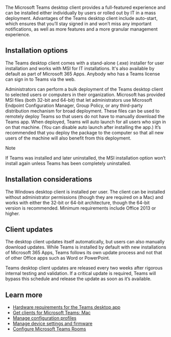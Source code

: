 The Microsoft Teams desktop client provides a full-featured experience and can be installed either individually by users or rolled out by IT in a mass deployment. Advantages of the Teams desktop client include auto-start, which ensures that you’ll stay signed in and won’t miss any important notifications, as well as more features and a more granular management experience.

## Installation options

The Teams desktop client comes with a stand-alone (.exe) installer for user installation and works with MSI for IT installations. It's also available by default as part of Microsoft 365 Apps. Anybody who has a Teams license can sign in to Teams via the web.

Administrators can perform a bulk deployment of the Teams desktop client to selected users or computers in their organization. Microsoft has provided MSI files (both 32-bit and 64-bit) that let administrators use Microsoft Endpoint Configuration Manager, Group Policy, or any third-party distribution mechanism for broad deployment. These files can be used to remotely deploy Teams so that users do not have to manually download the Teams app. When deployed, Teams will auto launch for all users who sign in on that machine. (You can disable auto launch after installing the app.) It’s recommended that you deploy the package to the computer so that all new users of the machine will also benefit from this deployment.

> [!NOTE]
> If Teams was installed and later uninstalled, the MSI installation option won’t install again unless Teams has been completely uninstalled.

## Installation considerations

The Windows desktop client is installed per user. The client can be installed without administrator permissions (though they are required on a Mac) and works with either the 32-bit or 64-bit architecture, though the 64-bit version is recommended. Minimum requirements include Office 2013 or higher.

## Client updates

The desktop client updates itself automatically, but users can also manually download updates. While Teams is installed by default with new installations of Microsoft 365 Apps, Teams follows its own update process and not that of other Office apps such as Word or PowerPoint.

Teams desktop client updates are released every two weeks after rigorous internal testing and validation. If a critical update is required, Teams will bypass this schedule and release the update as soon as it’s available.

## Learn more

- [Hardware requirements for the Teams desktop app](/microsoftteams/hardware-requirements-for-the-teams-app?azure-portal=true)
- [Get clients for Microsoft Teams: Mac](/microsoftteams/get-clients#mac?azure-portal=true)
- [Manage configuration profiles](/microsoftteams/device-management#use-configuration-profiles-in-teams?azure-portal=true)
- [Manage device settings and firmware](/microsoftteams/device-management#manage-devices-in-teams?azure-portal=true)
- [Configure Microsoft Teams Rooms](/microsoftteams/room-systems/with-office-365?azure-portal=true)
